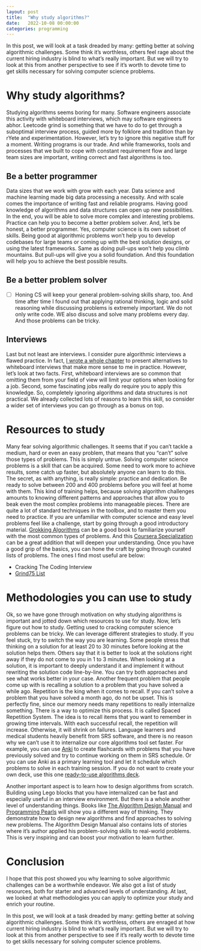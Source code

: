 ```yaml
---
layout: post
title:  "Why study algorithms?"
date:   2022-10-08 00:00:00
categories: programming
---
```


In this post, we will look at a task dreaded by many: getting better at solving algorithmic challenges. Some think it&rsquo;s worthless, others feel rage about the current hiring industry is blind to what&rsquo;s really important. But we will try to look at this from another perspective to see if it&rsquo;s worth to devote time to get skills necessary for solving computer science problems.

<!--more-->

# Why study algorithms?

Studying algorithms seems boring for many. Software engineers associate this activity with whiteboard interviews, which may software engineers abhor. Leetcode grind is something that we have to do to get through a suboptimal interview process, guided more by folklore and tradition than by rYete and experimentation. However, let&rsquo;s try to ignore this negative stuff for a moment. Writing programs is our trade. And while frameworks, tools and processes that we built to cope with constant requirement flow and large team sizes are important, writing correct and fast algorithms is too.

## Be a better programmer

Data sizes that we work with grow with each year. Data science and machine learning made big data processing a necessity. And with scale comes the importance of writing fast and reliable programs. Having good knowledge of algorithms and data structures can open up new possibilities. In the end, you will be able  to solve more complex and interesting problems. Practice can help you to become a better problem solver. And, let&rsquo;s be honest, a better programmer. Yes, computer science is its own subset of skills. Being good at algorithmic problems won&rsquo;t help you to develop codebases for large teams or coming up with the best solution designs, or using the latest frameworks. Same as doing pull-ups won’t help you climb mountains. But pull-ups will give you a solid foundation. And this foundation will help you to achieve the best possible results.


## Be a better problem solver

  * [ ] Honing CS will keep your general problem-solving skills sharp, too. And time after time I found out that applying rational thinking, logic and solid reasoning while discussing problems is extremely important. We do not only write code. WE also discuss and solve  many problems every day. And those problems can be tricky.


## Interviews

Last but not least are interviews. I consider pure algorithmic interviews a flawed practice. In fact, [I wrote a whole chapter](https://www.amazon.com/Managing-Data-Science-strategies-sustainable-ebook/dp/B07ZRX5KBM) to present alternatives to whiteboard interviews that make more sense to me in practice. However, let&rsquo;s look at two facts. First, whiteboard interviews are so common that omitting them from your field of view will limit your options when looking for a job. Second, some fascinating jobs really do require you to apply this knowledge. So, completely ignoring algorithms and data structures is not practical. We already collected  lots of reasons to learn this skill, so consider a wider set of interviews you can go through as a bonus on top.

# Resources to study

Many fear solving algorithmic challenges. It seems that if you can&rsquo;t tackle a medium, hard or even an easy problem, that means that you &ldquo;can&rsquo;t&rdquo; solve those types of problems. This is simply untrue. Solving computer science problems is a skill that can be acquired. Some need to work more to achieve results, some catch up faster, but absolutely anyone can learn to do this. The secret, as with anything, is really simple: practice and dedication. Be ready to solve between 200 and 400 problems before you will feel at home with them. This kind of training helps, because solving algorithm challenges amounts to knowing different patterns and approaches that allow you to beak even the most complex problems into manageable pieces. There are quite a lot of standard techniques in the toolbox, and to master them you need to practice.  If you are unfamiliar with computer science and easy level problems feel like a challenge, start by going through a good introductory material. [Grokking Algorithms](https://www.amazon.com/Grokking-Algorithms-illustrated-programmers-curious/dp/1617292230) can be a good book to familiarize yourself with the most common types of problems. And this [Coursera Specialization](https://www.coursera.org/specializations/algorithms) can be a great addition that will deepen your understanding.  Once you have a good grip of the basics, you can hone the craft by going through curated lists of problems. The ones I find most useful are below:

* Cracking The Coding Interview
* [Grind75 List](https://www.techinterviewhandbook.org/grind75?hours=10&weeks=15)

# Methodologies you can use to study

Ok, so we have gone through motivation on why studying algorithms is important and jotted down which resources to use for study. Now, let&rsquo;s figure out how to study. Getting used to cracking computer science problems can be tricky. We can leverage different strategies to study. If you feel stuck, try to switch the way you are learning.  Some people stress that thinking on a solution for at least 20 to 30 minutes before looking at the solution helps them. Others say that it is better to look at the solutions right away if they do not come to you in 1 to 3 minutes. When looking at a solution, it is important to deeply understand it and implement it without rewriting the solution code line-by-line. You can try both approaches and see what works better in your case.  Another frequent problem that people come up with is recalling a solution to a problem that you have solved a while ago. Repetition is the king when it comes to recall. If you can&rsquo;t solve a problem that you have solved a month ago, do not be upset. This is perfectly fine, since our memory needs many repetitions to really internalize something. There is a way to optimize this process. It is called Spaced Repetition System. The idea is to recall items that you want to remember in growing time intervals.  With each successful recall, the repetition will increase. Otherwise, it will shrink on failures. Language learners and medical students heavily benefit from SRS software, and there is no reason why we can&rsquo;t use it to internalize our core algorithms tool set faster. For example, you can use [Anki](https://apps.ankiweb.net/) to create flashcards with problems that you have previously solved and try to continue working on them in SRS schedule. Or you can use Anki as a primary learning tool and let it schedule which problems to solve in each training session. If you do not want to create your own deck, use this one [ready-to-use algorithms deck](https://github.com/donnemartin/interactive-coding-challenges).

Another important aspect is to learn how to design algorithms from scratch. Building using Lego blocks that you have internalized can be fast and especially useful in an interview environment. But there is a whole another level of understanding things. Books like [The Algorithm Design Manual](https://www.algorist.com/) and [Programming Pearls](https://www.amazon.com/Programming-Pearls-Press-Louis-Bentley/dp/0201103311) will show you a different way of thinking. They demonstrate how to design new algorithms and find approaches to solving new problems. The Algorithm Design Manual also contains lots of stories where it&rsquo;s author applied his problem-solving skills to real-world problems. This is very inspiring and can boost your motivation to learn further.


# Conclusion

I hope that this post showed you why learning to solve algorithmic challenges can be a worthwhile endeavor. We also got a list of study resources, both for starter and advanced levels of understanding. At last, we looked at what methodologies you can apply to optimize your study and enrich your routine. 

In this post, we will look at a task dreaded by many: getting better at solving algorithmic challenges. Some think it&rsquo;s worthless, others are enraged at how current hiring industry is blind to what&rsquo;s really important. But we will try to look at this from another perspective to see if it&rsquo;s really worth to devote time to get skills necessary for solving computer science problems.

